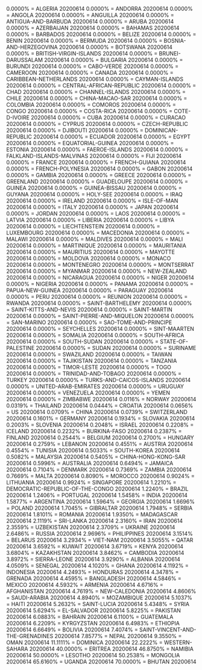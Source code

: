 0.0000% = ALGERIA 20200614 
0.0000% = ANDORRA 20200614 
0.0000% = ANGOLA 20200614 
0.0000% = ANGUILLA 20200614 
0.0000% = ANTIGUA-AND-BARBUDA 20200614 
0.0000% = ARUBA 20200614 
0.0000% = AZERBAIJAN 20200614 
0.0000% = BAHAMAS 20200614 
0.0000% = BARBADOS 20200614 
0.0000% = BELIZE 20200614 
0.0000% = BENIN 20200614 
0.0000% = BERMUDA 20200614 
0.0000% = BOSNIA-AND-HERZEGOVINA 20200614 
0.0000% = BOTSWANA 20200614 
0.0000% = BRITISH-VIRGIN-ISLANDS 20200614 
0.0000% = BRUNEI-DARUSSALAM 20200614 
0.0000% = BULGARIA 20200614 
0.0000% = BURUNDI 20200614 
0.0000% = CABO-VERDE 20200614 
0.0000% = CAMEROON 20200614 
0.0000% = CANADA 20200614 
0.0000% = CARIBBEAN-NETHERLANDS 20200614 
0.0000% = CAYMAN-ISLANDS 20200614 
0.0000% = CENTRAL-AFRICAN-REPUBLIC 20200614 
0.0000% = CHAD 20200614 
0.0000% = CHANNEL-ISLANDS 20200614 
0.0000% = CHILE 20200614 
0.0000% = CHINA-MACAO-SAR 20200614 
0.0000% = COLOMBIA 20200614 
0.0000% = COMOROS 20200614 
0.0000% = CONGO 20200614 
0.0000% = COSTA-RICA 20200614 
0.0000% = COTE-D-IVOIRE 20200614 
0.0000% = CUBA 20200614 
0.0000% = CURACAO 20200614 
0.0000% = CYPRUS 20200614 
0.0000% = CZECH-REPUBLIC 20200614 
0.0000% = DJIBOUTI 20200614 
0.0000% = DOMINICAN-REPUBLIC 20200614 
0.0000% = ECUADOR 20200614 
0.0000% = EGYPT 20200614 
0.0000% = EQUATORIAL-GUINEA 20200614 
0.0000% = ESTONIA 20200614 
0.0000% = FAEROE-ISLANDS 20200614 
0.0000% = FALKLAND-ISLANDS-MALVINAS 20200614 
0.0000% = FIJI 20200614 
0.0000% = FRANCE 20200614 
0.0000% = FRENCH-GUIANA 20200614 
0.0000% = FRENCH-POLYNESIA 20200614 
0.0000% = GABON 20200614 
0.0000% = GAMBIA 20200614 
0.0000% = GREECE 20200614 
0.0000% = GREENLAND 20200614 
0.0000% = GUADELOUPE 20200614 
0.0000% = GUINEA 20200614 
0.0000% = GUINEA-BISSAU 20200614 
0.0000% = GUYANA 20200614 
0.0000% = HOLY-SEE 20200614 
0.0000% = IRAQ 20200614 
0.0000% = IRELAND 20200614 
0.0000% = ISLE-OF-MAN 20200614 
0.0000% = ITALY 20200614 
0.0000% = JAPAN 20200614 
0.0000% = JORDAN 20200614 
0.0000% = LAOS 20200614 
0.0000% = LATVIA 20200614 
0.0000% = LIBERIA 20200614 
0.0000% = LIBYA 20200614 
0.0000% = LIECHTENSTEIN 20200614 
0.0000% = LUXEMBOURG 20200614 
0.0000% = MACEDONIA 20200614 
0.0000% = MALAWI 20200614 
0.0000% = MALDIVES 20200614 
0.0000% = MALI 20200614 
0.0000% = MARTINIQUE 20200614 
0.0000% = MAURITANIA 20200614 
0.0000% = MAURITIUS 20200614 
0.0000% = MAYOTTE 20200614 
0.0000% = MOLDOVA 20200614 
0.0000% = MONACO 20200614 
0.0000% = MONTENEGRO 20200614 
0.0000% = MONTSERRAT 20200614 
0.0000% = MYANMAR 20200614 
0.0000% = NEW-ZEALAND 20200614 
0.0000% = NICARAGUA 20200614 
0.0000% = NIGER 20200614 
0.0000% = NIGERIA 20200614 
0.0000% = PANAMA 20200614 
0.0000% = PAPUA-NEW-GUINEA 20200614 
0.0000% = PARAGUAY 20200614 
0.0000% = PERU 20200614 
0.0000% = REUNION 20200614 
0.0000% = RWANDA 20200614 
0.0000% = SAINT-BARTHELEMY 20200614 
0.0000% = SAINT-KITTS-AND-NEVIS 20200614 
0.0000% = SAINT-MARTIN 20200614 
0.0000% = SAINT-PIERRE-AND-MIQUELON 20200614 
0.0000% = SAN-MARINO 20200614 
0.0000% = SAO-TOME-AND-PRINCIPE 20200614 
0.0000% = SEYCHELLES 20200614 
0.0000% = SINT-MAARTEN 20200614 
0.0000% = SOMALIA 20200614 
0.0000% = SOUTH-AFRICA 20200614 
0.0000% = SOUTH-SUDAN 20200614 
0.0000% = STATE-OF-PALESTINE 20200614 
0.0000% = SUDAN 20200614 
0.0000% = SURINAME 20200614 
0.0000% = SWAZILAND 20200614 
0.0000% = TAIWAN 20200614 
0.0000% = TAJIKISTAN 20200614 
0.0000% = TANZANIA 20200614 
0.0000% = TIMOR-LESTE 20200614 
0.0000% = TOGO 20200614 
0.0000% = TRINIDAD-AND-TOBAGO 20200614 
0.0000% = TURKEY 20200614 
0.0000% = TURKS-AND-CAICOS-ISLANDS 20200614 
0.0000% = UNITED-ARAB-EMIRATES 20200614 
0.0000% = URUGUAY 20200614 
0.0000% = VENEZUELA 20200614 
0.0000% = YEMEN 20200614 
0.0000% = ZIMBABWE 20200614 
0.0116% = NORWAY 20200614 
0.0319% = THAILAND 20200614 
0.0444% = CROATIA 20200614 
0.0656% = US 20200614 
0.0709% = CHINA 20200614 
0.0739% = SWITZERLAND 20200614 
0.1601% = GERMANY 20200614 
0.1934% = SLOVAKIA 20200614 
0.2003% = SLOVENIA 20200614 
0.2048% = ISRAEL 20200614 
0.2208% = ICELAND 20200614 
0.2232% = BURKINA-FASO 20200614 
0.2387% = FINLAND 20200614 
0.2544% = BELGIUM 20200614 
0.2700% = HUNGARY 20200614 
0.2759% = LEBANON 20200614 
0.4551% = AUSTRIA 20200614 
0.4554% = TUNISIA 20200614 
0.5033% = SOUTH-KOREA 20200614 
0.5082% = MALAYSIA 20200614 
0.5405% = CHINA-HONG-KONG-SAR 20200614 
0.5996% = AUSTRALIA 20200614 
0.6494% = JAMAICA 20200614 
0.7104% = DENMARK 20200614 
0.7369% = ZAMBIA 20200614 
0.7669% = MALTA 20200614 
0.8090% = MOROCCO 20200614 
0.9024% = LITHUANIA 20200614 
0.9924% = SINGAPORE 20200614 
1.2210% = DEMOCRATIC-REPUBLIC-OF-THE-CONGO 20200614 
1.2240% = BRAZIL 20200614 
1.2406% = PORTUGAL 20200614 
1.5458% = INDIA 20200614 
1.5877% = ARGENTINA 20200614 
1.5964% = GEORGIA 20200614 
1.6696% = POLAND 20200614 
1.7045% = GIBRALTAR 20200614 
1.7948% = SERBIA 20200614 
1.8101% = ROMANIA 20200614 
1.9350% = MADAGASCAR 20200614 
2.1119% = SRI-LANKA 20200614 
2.3160% = IRAN 20200614 
2.3559% = UZBEKISTAN 20200614 
2.3709% = UKRAINE 20200614 
2.6486% = RUSSIA 20200614 
2.9696% = PHILIPPINES 20200614 
3.1514% = BELARUS 20200614 
3.2934% = VIET-NAM 20200614 
3.5055% = QATAR 20200614 
3.6592% = KUWAIT 20200614 
3.6719% = KENYA 20200614 
3.6804% = KAZAKHSTAN 20200614 
3.8462% = CAMBODIA 20200614 
3.8972% = SIERRA-LEONE 20200614 
3.9290% = ALBANIA 20200614 
4.0509% = SENEGAL 20200614 
4.1020% = GHANA 20200614 
4.1192% = INDONESIA 20200614 
4.2493% = HONDURAS 20200614 
4.3478% = GRENADA 20200614 
4.4595% = BANGLADESH 20200614 
4.5846% = MEXICO 20200614 
4.5932% = ARMENIA 20200614 
4.6716% = AFGHANISTAN 20200614 
4.7619% = NEW-CALEDONIA 20200614 
4.8606% = SAUDI-ARABIA 20200614 
4.8940% = MOZAMBIQUE 20200614 
5.1037% = HAITI 20200614 
5.2632% = SAINT-LUCIA 20200614 
5.4348% = SYRIA 20200614 
5.6294% = EL-SALVADOR 20200614 
5.8225% = PAKISTAN 20200614 
6.0883% = BAHRAIN 20200614 
6.1100% = GUATEMALA 20200614 
6.2209% = KYRGYZSTAN 20200614 
6.4983% = ETHIOPIA 20200614 
6.6649% = BOLIVIA 20200614 
7.4074% = SAINT-VINCENT-AND-THE-GRENADINES 20200614 
7.8577% = NEPAL 20200614 
9.3550% = OMAN 20200614 
11.1111% = DOMINICA 20200614 
22.2222% = WESTERN-SAHARA 20200614 
40.0000% = ERITREA 20200614 
46.8750% = NAMIBIA 20200614 
50.0000% = LESOTHO 20200614 
50.2538% = MONGOLIA 20200614 
65.6160% = UGANDA 20200614 
70.0000% = BHUTAN 20200614 
